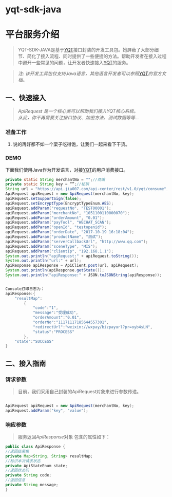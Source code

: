 # yqt-sdk-java
# 平台服务介绍

> YQT-SDK-JAVA是基于[YQT](http://doc.jia007.com)接口封装的开发工具包。她屏蔽了大部分细节、简化了接入流程、同时提供了一些便捷的方法。帮助开发者在接入过程中避开一些常见的问题，让开发者快速接入[YQT](http://doc.jia007.com)的服务。

> *注: 该开发工具包仅支持Java语言，其他语言开发者可以参照[YQT](http://doc.jia007.com)的官方文档。*

## 一、快速接入

> *ApiRequest 是一个核心类可以帮助我们接入YQT核心系统。  
> 从此，你不再需要关注接口协议、加密方法、测试数据等等...*

### 准备工作

1. 说的再好都不如一个栗子吃得饱，让我们一起来看下干货。

### DEMO 

下面我们使用Java作为开发语言，对接[YQT](http://doc.jia007.com)的用户消费接口。

```java
private static String merchantNo = "";//商编
private static String key = “”;//秘钥
String url = "https://api.jia007.com/api-center/rest/v1.0/yqt/consume";
ApiRequest apiRequest = new ApiRequest(merchantNo, key);
apiRequest.setSupportSign(false);
apiRequest.setEncryptType(EncryptTypeEnum.AES);
apiRequest.addParam("requestNo", "TEST00001");
apiRequest.addParam("merchantNo", "1051100110000070");
apiRequest.addParam("orderAmount", "0.01");
apiRequest.addParam("payTool", "WECHAT_SCAN");
apiRequest.addParam("openId", "testopenid");
apiRequest.addParam("orderDate", "2017-10-19 16:18:04");
apiRequest.addParam("productName", "测试");
apiRequest.addParam("serverCallbackUrl", "http://www.qq.com");
apiRequest.addParam("sceneType", "MIS");
apiRequest.addParam("clientIp", "192.168.1.1");
System.out.println("apiRequest:" + apiRequest.toString());
System.out.println("url:" + url);
ApiResponse apiResponse = ApiClient.post(url, apiRequest);
System.out.println(apiResponse.getState());
System.out.println("apiResponse:" + JSON.toJSONString(apiResponse));


Console打印日志为：
apiResponse:{
    "resultMap":
        {
            "code":"1",
            "message":"受理成功",
            "orderAmount":"0.01",
            "orderNo":"11171117185644557301",
            "redirectUrl":"weixin://wxpay/bizpayurl?pr=oyb4sLN",
            "status":"PROCESS"
        },
    "state":"SUCCESS"
}

```

## 二、接入指南

### 请求参数

> 目前，我们采用自己封装的ApiRequest对象来进行参数传递。

```java

ApiRequest apiRequest = new ApiRequest(merchantNo, key);
apiRequest.addParam("key", "value");
```

### 响应参数

> 服务返回*ApiResponse*对象 包含的属性如下：

```java
public class ApiResponse {
//返回结果集
private Map<String, String> resultMap;
//标识本次请求状态
private ApiStateEnum state;
//返回状态码
private String code;
//返回信息
private String message;
}
```

